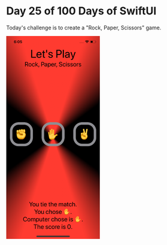 <h1> Day 25 of 100 Days of SwiftUI </h1>
<p> Today's challenge is to create a "Rock, Paper, Scissors" game. </p>
<img src="Screenshot.png" width="250"/>
